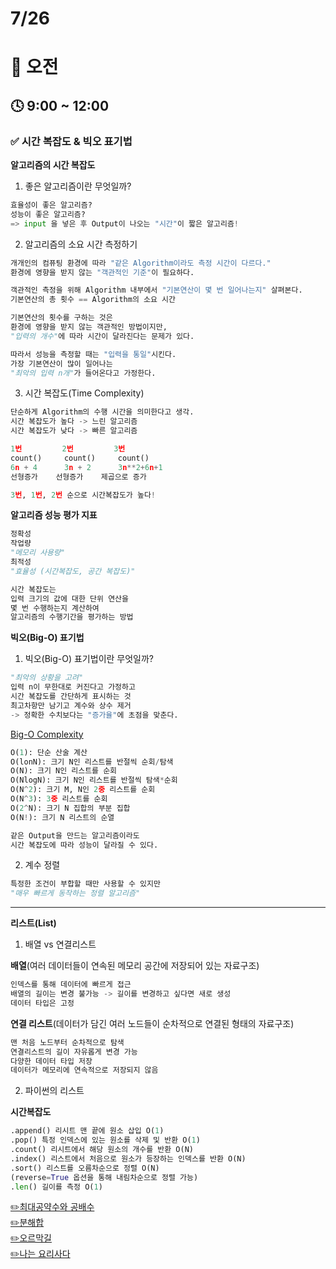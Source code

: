 # 7/26

# 🌇 오전

## 🕓 9:00 ~ 12:00

### ✅ 시간 복잡도 & 빅오 표기법

**알고리즘의 시간 복잡도**

1. 좋은 알고리즘이란 무엇일까?

```py
효율성이 좋은 알고리즘?
성능이 좋은 알고리즘?
=> input 을 넣은 후 Output이 나오는 "시간"이 짧은 알고리즘!
```

2. 알고리즘의 소요 시간 측정하기

```py
개개인의 컴퓨팅 환경에 따라 "같은 Algorithm이라도 측정 시간이 다르다."
환경에 영향을 받지 않는 "객관적인 기준"이 필요하다.
```

```py
객관적인 측정을 위해 Algorithm 내부에서 "기본연산이 몇 번 일어나는지" 살펴본다.
기본연산의 총 횟수 == Algorithm의 소요 시간
```

```py
기본연산의 횟수를 구하는 것은
환경에 영향을 받지 않는 객관적인 방법이지만,
"입력의 개수"에 따라 시간이 달라진다는 문제가 있다.

따라서 성능을 측정할 때는 "입력을 통일"시킨다.
가장 기본연산이 많이 일어나는
"최악의 입력 n개"가 들어온다고 가정한다.
```

3. 시간 복잡도(Time Complexity)

```py
단순하게 Algorithm의 수행 시간을 의미한다고 생각.
시간 복잡도가 높다 -> 느린 알고리즘
시간 복잡도가 낮다 -> 빠른 알고리즘
```

```py
1번         2번         3번
count()     count()     count()
6n + 4      3n + 2      3n**2+6n+1
선형증가    선형증가    제곱으로 증가

3번, 1번, 2번 순으로 시간복잡도가 높다!
```

**알고리즘 성능 평가 지표**

```py
정확성
작업량
"메모리 사용량"
최적성
"효율성 (시간복잡도, 공간 복잡도)"
```

```py
시간 복잡도는
입력 크기의 값에 대한 단위 연산을
몇 번 수행하는지 계산하여
알고리즘의 수행기간을 평가하는 방법
```

**빅오(Big-O) 표기법**

1. 빅오(Big-O) 표기법이란 무엇일까?

```py
"최악의 상황을 고려"
입력 n이 무한대로 커진다고 가정하고
시간 복잡도를 간단하게 표시하는 것
최고차항만 남기고 계수와 상수 제거
-> 정확한 수치보다는 "증가율"에 초점을 맞춘다.
```

[Big-O Complexity](../big-o.png)

```py
O(1): 단순 산술 계산
O(lonN): 크기 N인 리스트를 반절씩 순회/탐색
O(N): 크기 N인 리스트를 순회
O(NlogN): 크기 N인 리스트를 반절씩 탐색*순회
O(N^2): 크기 M, N인 2중 리스트를 순회
O(N^3): 3중 리스트를 순회
O(2^N): 크기 N 집합의 부분 집합
O(N!): 크기 N 리스트의 순열
```

```py
같은 Output을 만드는 알고리즘이라도
시간 복잡도에 따라 성능이 달라질 수 있다.
```

2. 계수 정렬

```py
특정한 조건이 부합할 때만 사용할 수 있지만
"매우 빠르게 동작하는 정렬 알고리즘"
```

---

**리스트(List)**

1. 배열 vs 연결리스트

**배열**(여러 데이터들이 연속된 메모리 공간에 저장되어 있는 자료구조)

```py
인덱스를 통해 데이터에 빠르게 접근
배열의 길이는 변경 불가능 -> 길이를 변경하고 싶다면 새로 생성
데이터 타입은 고정
```

**연결 리스트**(데이터가 담긴 여러 노드들이 순차적으로 연결된 형태의 자료구조)

```py
맨 처음 노드부터 순차적으로 탐색
연결리스트의 길이 자유롭게 변경 가능
다양한 데이터 타입 저장
데이터가 메모리에 연속적으로 저장되지 않음
```

2. 파이썬의 리스트

**시간복잡도**

```py
.append() 리시트 맨 끝에 원소 삽입 O(1)
.pop() 특정 인덱스에 있는 원소를 삭제 및 반환 O(1)
.count() 리시트에서 해당 원소의 개수를 반환 O(N)
.index() 리스트에서 처음으로 원소가 등장하는 인덱스를 반환 O(N)
.sort() 리스트를 오름차순으로 정렬 O(N)
(reverse=True 옵션을 통해 내림차순으로 정렬 가능)
.len() 길이를 측정 O(1)
```

[✏️최대공약수와 공배수](../4%EC%A3%BC%EC%B0%A8%202022.08/CodingTest2/01.%EC%B5%9C%EB%8C%80%EA%B3%B5%EC%95%BD%EC%88%98%EC%99%80%20%EC%B5%9C%EC%86%8C%EA%B3%B5%EB%B0%B0%EC%88%98.py)  
[✏️분해합](../4%EC%A3%BC%EC%B0%A8%202022.08/CodingTest2/02.%EB%B6%84%ED%95%B4%ED%95%A9.py)  
[✏️오르막길](../4%EC%A3%BC%EC%B0%A8%202022.08/CodingTest2/03.%EC%98%A4%EB%A5%B4%EB%A7%89%EA%B8%B8.py)  
[✏️나는 요리사다](../4%EC%A3%BC%EC%B0%A8%202022.08/CodingTest2/04.%EB%82%98%EB%8A%94%20%EC%9A%94%EB%A6%AC%EC%82%AC%EB%8B%A4.py)
